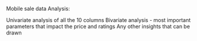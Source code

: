 Mobile sale data Analysis:


Univariate analysis of all the 10 columns
Bivariate analysis - most important parameters that impact the price and ratings
Any other insights that can be drawn
